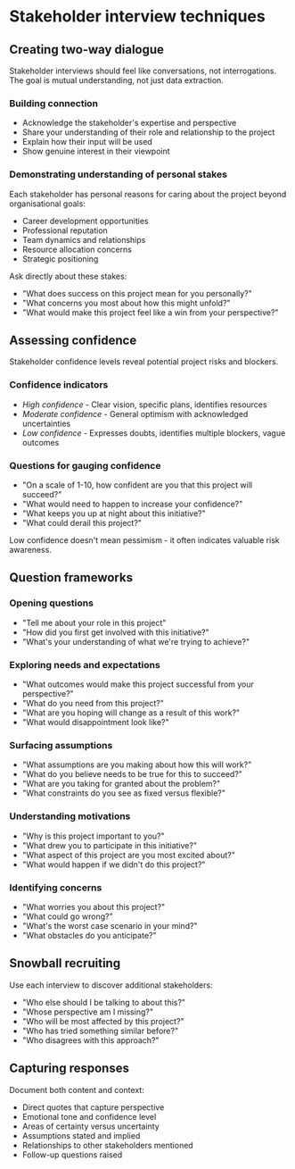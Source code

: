 # Stakeholder interview techniques

## Creating two-way dialogue

Stakeholder interviews should feel like conversations, not interrogations. The goal is mutual understanding, not just data extraction.

### Building connection
- Acknowledge the stakeholder's expertise and perspective
- Share your understanding of their role and relationship to the project
- Explain how their input will be used
- Show genuine interest in their viewpoint

### Demonstrating understanding of personal stakes
Each stakeholder has personal reasons for caring about the project beyond organisational goals:
- Career development opportunities
- Professional reputation
- Team dynamics and relationships
- Resource allocation concerns
- Strategic positioning

Ask directly about these stakes:
- "What does success on this project mean for you personally?"
- "What concerns you most about how this might unfold?"
- "What would make this project feel like a win from your perspective?"

## Assessing confidence

Stakeholder confidence levels reveal potential project risks and blockers.

### Confidence indicators
- _High confidence_ - Clear vision, specific plans, identifies resources
- _Moderate confidence_ - General optimism with acknowledged uncertainties
- _Low confidence_ - Expresses doubts, identifies multiple blockers, vague outcomes

### Questions for gauging confidence
- "On a scale of 1-10, how confident are you that this project will succeed?"
- "What would need to happen to increase your confidence?"
- "What keeps you up at night about this initiative?"
- "What could derail this project?"

Low confidence doesn't mean pessimism - it often indicates valuable risk awareness.

## Question frameworks

### Opening questions
- "Tell me about your role in this project"
- "How did you first get involved with this initiative?"
- "What's your understanding of what we're trying to achieve?"

### Exploring needs and expectations
- "What outcomes would make this project successful from your perspective?"
- "What do you need from this project?"
- "What are you hoping will change as a result of this work?"
- "What would disappointment look like?"

### Surfacing assumptions
- "What assumptions are you making about how this will work?"
- "What do you believe needs to be true for this to succeed?"
- "What are you taking for granted about the problem?"
- "What constraints do you see as fixed versus flexible?"

### Understanding motivations
- "Why is this project important to you?"
- "What drew you to participate in this initiative?"
- "What aspect of this project are you most excited about?"
- "What would happen if we didn't do this project?"

### Identifying concerns
- "What worries you about this project?"
- "What could go wrong?"
- "What's the worst case scenario in your mind?"
- "What obstacles do you anticipate?"

## Snowball recruiting

Use each interview to discover additional stakeholders:
- "Who else should I be talking to about this?"
- "Whose perspective am I missing?"
- "Who will be most affected by this project?"
- "Who has tried something similar before?"
- "Who disagrees with this approach?"

## Capturing responses

Document both content and context:
- Direct quotes that capture perspective
- Emotional tone and confidence level
- Areas of certainty versus uncertainty
- Assumptions stated and implied
- Relationships to other stakeholders mentioned
- Follow-up questions raised
